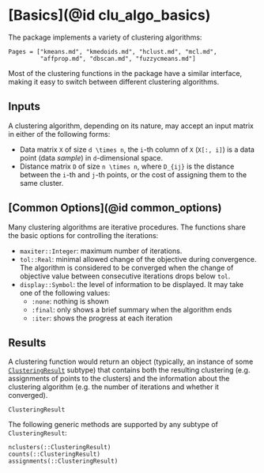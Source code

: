 # [Basics](@id clu_algo_basics)

The package implements a variety of clustering algorithms:

```@contents
Pages = ["kmeans.md", "kmedoids.md", "hclust.md", "mcl.md",
         "affprop.md", "dbscan.md", "fuzzycmeans.md"]
```

Most of the clustering functions in the package have a similar interface,
making it easy to switch between different clustering algorithms.

## Inputs

A clustering algorithm, depending on its nature, may accept an input
matrix in either of the following forms:

  - Data matrix ``X`` of size ``d \times n``, the ``i``-th column of ``X``
    (`X[:, i]`) is a data point (data *sample*) in ``d``-dimensional space.
  - Distance matrix ``D`` of size ``n \times n``, where ``D_{ij}`` is the
    distance between the ``i``-th and ``j``-th points, or the cost of assigning
    them to the same cluster.

## [Common Options](@id common_options)

Many clustering algorithms are iterative procedures. The functions share the
basic options for controlling the iterations:
 - `maxiter::Integer`: maximum number of iterations.
 - `tol::Real`: minimal allowed change of the objective during convergence.
   The algorithm is considered to be converged when the change of objective
   value between consecutive iterations drops below `tol`.
 - `display::Symbol`: the level of information to be displayed. It may take one
   of the following values:
   * `:none`: nothing is shown
   * `:final`: only shows a brief summary when the algorithm ends
   * `:iter`: shows the progress at each iteration

## Results

A clustering function would return an object (typically, an instance of
some [`ClusteringResult`](@ref) subtype) that contains both the resulting
clustering (e.g. assignments of points to the clusters) and the information
about the clustering algorithm (e.g. the number of iterations and whether it
converged).

```@docs
ClusteringResult
```

The following generic methods are supported by any subtype of `ClusteringResult`:
```@docs
nclusters(::ClusteringResult)
counts(::ClusteringResult)
assignments(::ClusteringResult)
```
